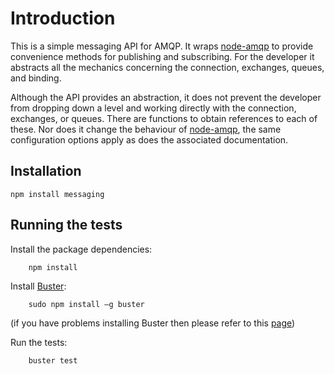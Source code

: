 Introduction
===========

This is a simple messaging API for AMQP. It wraps [node-amqp](https://github.com/postwait/node-amqp) to provide convenience methods for publishing and subscribing. For the developer it abstracts all the mechanics concerning the connection, exchanges, queues, and binding.

Although the API provides an abstraction, it does not prevent the developer from dropping down a level and working directly with the connection, exchanges, or queues. There are functions to obtain references to each of these. Nor does it change the behaviour of [node-amqp](https://github.com/postwait/node-amqp), the same configuration options apply as does the associated documentation.

Installation
------------

	npm install messaging


Running the tests
-----------------

Install the package dependencies:

        npm install

Install [Buster](http://busterjs.org/):

        sudo npm install –g buster

(if you have problems installing Buster then please refer to this [page](http://busterjs.org/docs/getting-started/))

Run the tests:

        buster test



